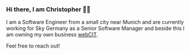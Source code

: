 ### Hi there, I am Christopher 👋🏽

I am a Software Engineer from a small city near Munich and are currently working for Sky Germany as a Senior Software Manager and beside this I am owning my own business [webCIT](https://www.webcit.de).

Feel free to reach out!

<!--
**nachbarshund/nachbarshund** is a ✨ _special_ ✨ repository because its `README.md` (this file) appears on your GitHub profile.

Here are some ideas to get you started:

- 🔭 I’m currently working on ...
- 🌱 I’m currently learning ...
- 👯 I’m looking to collaborate on ...
- 🤔 I’m looking for help with ...
- 💬 Ask me about ...
- 📫 How to reach me: ...
- 😄 Pronouns: ...
- ⚡ Fun fact: ...
-->
